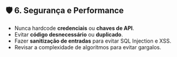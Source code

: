 ## 🛡️ 6. Segurança e Performance
* Nunca hardcode **credenciais** ou **chaves de API**.
* Evitar **código desnecessário** ou **duplicado**.
* Fazer **sanitização de entradas** para evitar SQL Injection e XSS.
* Revisar a complexidade de algoritmos para evitar gargalos.

